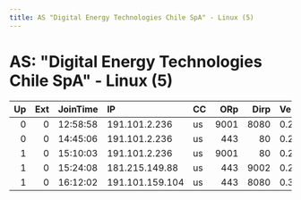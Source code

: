 ```yaml
---
title: AS "Digital Energy Technologies Chile SpA" - Linux (5)
---
```


# AS: "Digital Energy Technologies Chile SpA" - Linux (5)

|   Up |   Ext | JoinTime   | IP              | CC   |   ORp |   Dirp | Version   | Contact   | Nickname            |   eFamMembers |
|-----:|------:|:-----------|:----------------|:-----|------:|-------:|:----------|:----------|:--------------------|--------------:|
|    0 |     0 | 12:58:58   | 191.101.2.236   | us   |  9001 |   8080 | 0.2.9.9   | None      | SpecttorIntelligent |             1 |
|    0 |     0 | 14:45:06   | 191.101.2.236   | us   |   443 |     80 | 0.2.9.9   | None      | ConfirmPrtment      |             1 |
|    1 |     0 | 15:10:03   | 191.101.2.236   | us   |  9001 |     80 | 0.2.9.9   | None      | VisulMetphor        |             1 |
|    1 |     0 | 15:24:08   | 181.215.149.88  | us   |   443 |   9002 | 0.2.9.9   | None      | CloseRemrk          |             1 |
|    1 |     0 | 16:12:02   | 191.101.159.104 | us   |   443 |   8080 | 0.3.1.7   | None      | BrethlessPrchute    |             1 |

